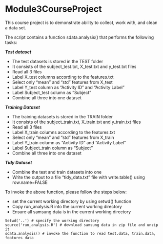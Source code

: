 # Module3CourseProject
This course project is to demonstrate ability to collect, work with, and clean a data set.

The script contains a function sdata.analysis() that performs the following tasks:

***Test dataset***
* The test datasets is stored in the TEST folder
* It consists of the subject_test.txt, X_test.txt and y_test.txt files
* Read all 3 files
* Label X_test columns according to the features.txt
* Select only “mean” and “std” features from X_test
* Label Y_test column as “Activity ID” and “Activity Label”
* Label Subject_test column as “Subject”
* Combine all three into one dataset

***Training Dataset***
* The training datasets is stored in the TRAIN folder
* It consists of the subject_train.txt, X_train.txt and y_train.txt files
* Read all 3 files
* Label X_train columns according to the features.txt
* Select only “mean” and “std” features from X_train
* Label Y_train column as “Activity ID” and “Activity Label”
* Label Subject_train column as “Subject”
* Combine all three into one dataset

***Tidy Dataset***
* Combine the test and train datasets into one
* Write the output to a file “tidy_data.txt” file with write.table() using row.name=FALSE

To invoke the above function, please follow the steps below:
* set the current working directory by using setwd() function
* Copy run_analysis.R into the current working directory
* Ensure all samsung data is in the current working directory
```
Setwd('..') # specify the working directory 
source('run_analysis.R') # download samsung data in zip file and unzip it
sdata.analysis() # invoke the function to read test.data, train.data, features data
```

